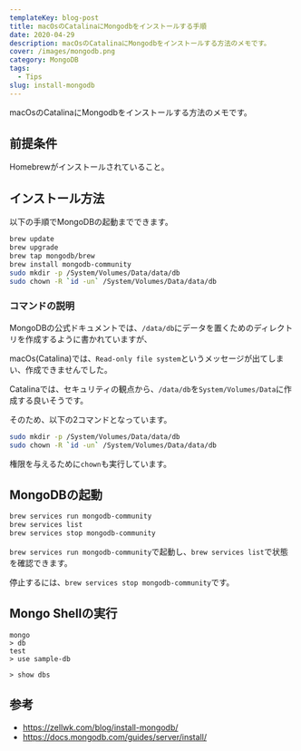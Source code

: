 ```yaml
---
templateKey: blog-post
title: macOsのCatalinaにMongodbをインストールする手順
date: 2020-04-29
description: macOsのCatalinaにMongodbをインストールする方法のメモです。
cover: /images/mongodb.png
category: MongoDB
tags:
  - Tips
slug: install-mongodb
---
```


macOsのCatalinaにMongodbをインストールする方法のメモです。


## 前提条件

Homebrewがインストールされていること。

## インストール方法

以下の手順でMongoDBの起動までできます。

```bash
brew update
brew upgrade
brew tap mongodb/brew
brew install mongodb-community
sudo mkdir -p /System/Volumes/Data/data/db
sudo chown -R `id -un` /System/Volumes/Data/data/db
```

### コマンドの説明

MongoDBの公式ドキュメントでは、`/data/db`にデータを置くためのディレクトリを作成するように書かれていますが、

macOs(Catalina)では、`Read-only file system`というメッセージが出てしまい、作成できませんでした。

Catalinaでは、セキュリティの観点から、`/data/db`を`System/Volumes/Data`に作成する良いそうです。

そのため、以下の2コマンドとなっています。

```bash
sudo mkdir -p /System/Volumes/Data/data/db
sudo chown -R `id -un` /System/Volumes/Data/data/db
```

権限を与えるために`chown`も実行しています。

## MongoDBの起動

```bash
brew services run mongodb-community
brew services list
brew services stop mongodb-community
```

`brew services run mongodb-community`で起動し、`brew services list`で状態を確認できます。

停止するには、`brew services stop mongodb-community`です。

## Mongo Shellの実行

```shell script
mongo
> db
test
> use sample-db

> show dbs
```

## 参考

- <https://zellwk.com/blog/install-mongodb/>
- <https://docs.mongodb.com/guides/server/install/>
